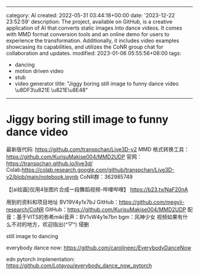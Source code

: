 ------
category: AI
created: 2022-05-31 03:44:18+00:00
date: '2023-12-22 23:52:59'
description: The project, available on GitHub, is a creative application of AI that
  converts static images into dance videos. It comes with MMD format conversion tools
  and an online demo for users to experience the transformation. Additionally, it
  includes video examples showcasing its capabilities, and utilizes the CoNR group
  chat for collaboration and updates.
modified: 2023-01-06 05:55:56+08:00
tags:
- dancing
- motion driven video
- stub
- video generator
title: "Jiggy boring still image to funny dance video \u8DF3\u821E \u821E\u8E48"
------

# Jiggy boring still image to funny dance video

最新版代码:
https://github.com/transpchan/Live3D-v2
MMD 格式转换工具：
https://github.com/KurisuMakise004/MMD2UDP
官网：https://transpchan.github.io/live3d/
Colab:https://colab.research.google.com/github/transpchan/Live3D-v2/blob/main/notebook.ipynb
CoNR群：362985749

【[ai绘画]仅用4张图片合成一段舞蹈视频-哔哩哔哩】 https://b23.tv/NaF20nA

用到的资料和项目地址
BV19V4y1x7bJ
GitHub：https://github.com/megvii-research/CoNR
GitHub：https://github.com/KurisuMakise004/MMD2UDP
配音：基于VITS的弥希miki音声：BV1vW4y1e7bn
bgm：风神少女
视频如果有什么不对的地方，欢迎指出(*^▽^*)
侵删

still image to dancing

everybody dance now:
https://github.com/carolineec/EverybodyDanceNow

edn pytorch implenentation:
https://github.com/Lotayou/everybody_dance_now_pytorch
